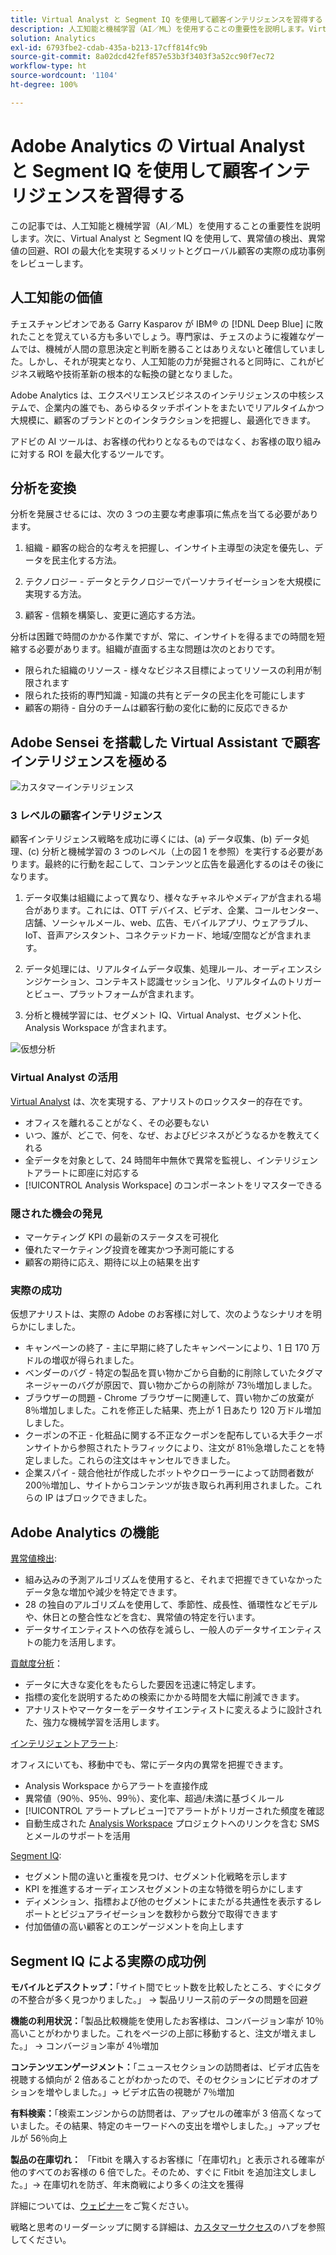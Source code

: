 ```yaml
---
title: Virtual Analyst と Segment IQ を使用して顧客インテリジェンスを習得する
description: 人工知能と機械学習（AI／ML）を使用することの重要性を説明します。Virtual Analyst と Segment IQ を使用して、異常値の検出、異常値の回避、ROI の最大化を実現するメリットを確認し、実際の成功事例をグローバル顧客から学びます。
solution: Analytics
exl-id: 6793fbe2-cdab-435a-b213-17cff814fc9b
source-git-commit: 8a02dcd42fef857e53b3f3403f3a52cc90f7ec72
workflow-type: ht
source-wordcount: '1104'
ht-degree: 100%

---
```


# Adobe Analytics の Virtual Analyst と Segment IQ を使用して顧客インテリジェンスを習得する

この記事では、人工知能と機械学習（AI／ML）を使用することの重要性を説明します。次に、Virtual Analyst と Segment IQ を使用して、異常値の検出、異常値の回避、ROI の最大化を実現するメリットとグローバル顧客の実際の成功事例をレビューします。

## 人工知能の価値

チェスチャンピオンである Garry Kasparov が IBM® の [!DNL Deep Blue] に敗れたことを覚えている方も多いでしょう。専門家は、チェスのように複雑なゲームでは、機械が人間の意思決定と判断を勝ることはありえないと確信していました。しかし、それが現実となり、人工知能の力が発掘されると同時に、これがビジネス戦略や技術革新の根本的な転換の鍵となりました。

Adobe Analytics は、エクスペリエンスビジネスのインテリジェンスの中核システムで、企業内の誰でも、あらゆるタッチポイントをまたいでリアルタイムかつ大規模に、顧客のブランドとのインタラクションを把握し、最適化できます。

アドビの AI ツールは、お客様の代わりとなるものではなく、お客様の取り組みに対する ROI を最大化するツールです。

## 分析を変換

分析を発展させるには、次の 3 つの主要な考慮事項に焦点を当てる必要があります。

1. 組織 - 顧客の総合的な考えを把握し、インサイト主導型の決定を優先し、データを民主化する方法。

1. テクノロジー - データとテクノロジーでパーソナライゼーションを大規模に実現する方法。

1. 顧客 - 信頼を構築し、変更に適応する方法。

分析は困難で時間のかかる作業ですが、常に、インサイトを得るまでの時間を短縮する必要があります。組織が直面する主な問題は次のとおりです。

* 限られた組織のリソース - 様々なビジネス目標によってリソースの利用が制限されます
* 限られた技術的専門知識 - 知識の共有とデータの民主化を可能にします
* 顧客の期待 - 自分のチームは顧客行動の変化に動的に反応できるか

## Adobe Sensei を搭載した Virtual Assistant で顧客インテリジェンスを極める

![カスタマーインテリジェンス](assets/customer-intelligence.png)

### 3 レベルの顧客インテリジェンス

顧客インテリジェンス戦略を成功に導くには、(a) データ収集、(b) データ処理、(c) 分析と機械学習の 3 つのレベル（上の図 1 を参照）を実行する必要があります。最終的に行動を起こして、コンテンツと広告を最適化するのはその後になります。

1. データ収集は組織によって異なり、様々なチャネルやメディアが含まれる場合があります。これには、OTT デバイス、ビデオ、企業、コールセンター、店舗、ソーシャルメール、web、広告、モバイルアプリ、ウェアラブル、IoT、音声アシスタント、コネクテッドカード、地域/空間などが含まれます。

1. データ処理には、リアルタイムデータ収集、処理ルール、オーディエンスシンジケーション、コンテキスト認識セッション化、リアルタイムのトリガーとビュー、プラットフォームが含まれます。

1. 分析と機械学習には、セグメント IQ、Virtual Analyst、セグメント化、Analysis Workspace が含まれます。

![仮想分析](assets/virtual-analysis.png)

### Virtual Analyst の活用

[Virtual Analyst](https://experienceleague.adobe.com/docs/analytics/analyze/analysis-workspace/virtual-analyst/overview.html?lang=ja) は、次を実現する、アナリストのロックスター的存在です。

* オフィスを離れることがなく、その必要もない
* いつ、誰が、どこで、何を、なぜ、およびビジネスがどうなるかを教えてくれる
* 全データを対象として、24 時間年中無休で異常を監視し、インテリジェントアラートに即座に対応する
* [!UICONTROL Analysis Workspace] のコンポーネントをリマスターできる

### 隠された機会の発見

* マーケティング KPI の最新のステータスを可視化
* 優れたマーケティング投資を確実かつ予測可能にする
* 顧客の期待に応え、期待に以上の結果を出す

### 実際の成功

仮想アナリストは、実際の Adobe のお客様に対して、次のようなシナリオを明らかにしました。

* キャンペーンの終了 - 主に早期に終了したキャンペーンにより、1 日 170 万ドルの増収が得られました。
* ベンダーのバグ - 特定の製品を買い物かごから自動的に削除していたタグマネージャーのバグが原因で、買い物かごからの削除が 73％増加しました。
* ブラウザーの問題 - Chrome ブラウザーに関連して、買い物かごの放棄が 8％増加しました。これを修正した結果、売上が 1 日あたり 120 万ドル増加しました。
* クーポンの不正 - 化粧品に関する不正なクーポンを配布している大手クーポンサイトから参照されたトラフィックにより、注文が 81％急増したことを特定しました。これらの注文はキャンセルできました。
* 企業スパイ - 競合他社が作成したボットやクローラーによって訪問者数が 200％増加し、サイトからコンテンツが抜き取られ再利用されました。これらの IP はブロックできました。

## Adobe Analytics の機能

[異常値検出](https://experienceleague.adobe.com/docs/analytics/analyze/analysis-workspace/virtual-analyst/anomaly-detection/anomaly-detection.html?lang=ja):

* 組み込みの予測アルゴリズムを使用すると、それまで把握できていなかったデータ急な増加や減少を特定できます。
* 28 の独自のアルゴリズムを使用して、季節性、成長性、循環性などモデルや、休日との整合性などを含む、異常値の特定を行います。
* データサイエンティストへの依存を減らし、一般人のデータサイエンティストの能力を活用します。

[貢献度分析](https://experienceleague.adobe.com/docs/analytics/analyze/analysis-workspace/virtual-analyst/contribution-analysis/ca-tokens.html?lang=ja)：

* データに大きな変化をもたらした要因を迅速に特定します。
* 指標の変化を説明するための検索にかかる時間を大幅に削減できます。
* アナリストやマーケターをデータサイエンティストに変えるように設計された、強力な機械学習を活用します。

[インテリジェントアラート](https://experienceleague.adobe.com/docs/analytics/analyze/analysis-workspace/virtual-analyst/intelligent-alerts/intellligent-alerts.html?lang=ja):

オフィスにいても、移動中でも、常にデータ内の異常を把握できます。

* Analysis Workspace からアラートを直接作成
* 異常値（90％、95％、99％）、変化率、超過/未満に基づくルール
* [!UICONTROL アラートプレビュー]でアラートがトリガーされた頻度を確認
* 自動生成された [Analysis Workspace](https://experienceleague.adobe.com/docs/analytics/analyze/analysis-workspace/home.html?lang=ja) プロジェクトへのリンクを含む SMS とメールのサポートを活用

[Segment IQ](https://experienceleague.adobe.com/docs/analytics/analyze/analysis-workspace/segment-iq.html?lang=ja):

* セグメント間の違いと重複を見つけ、セグメント化戦略を示します
* KPI を推進するオーディエンスセグメントの主な特徴を明らかにします
* ディメンション、指標および他のセグメントにまたがる共通性を表示するレポートとビジュアライゼーションを数秒から数分で取得できます
* 付加価値の高い顧客とのエンゲージメントを向上します

## Segment IQ による実際の成功例

**モバイルとデスクトップ：**「サイト間でヒット数を比較したところ、すぐにタグの不整合が多く見つかりました。」 → 製品リリース前のデータの問題を回避

**機能の利用状況：**「製品比較機能を使用したお客様は、コンバージョン率が 10％高いことがわかりました。これをページの上部に移動すると、注文が増えました。」 → コンバージョン率が 4％増加

**コンテンツエンゲージメント：**「ニュースセクションの訪問者は、ビデオ広告を視聴する傾向が 2 倍あることがわかったので、そのセクションにビデオのオプションを増やしました。」→ ビデオ広告の視聴が 7％増加

**有料検索：**「検索エンジンからの訪問者は、アップセルの確率が 3 倍高くなっていました。その結果、特定のキーワードへの支出を増やしました。」→アップセルが 56％向上

**製品の在庫切れ：** 「Fitbit を購入するお客様に「在庫切れ」と表示される確率が他のすべてのお客様の 6 倍でした。そのため、すぐに Fitbit を追加注文しました。」→ 在庫切れを防ぎ、年末商戦により多くの注文を獲得

詳細については、[ウェビナー](https://adobecustomersuccess.adobeconnect.com/pmetho6ivh68/)をご覧ください。

戦略と思考のリーダーシップに関する詳細は、[カスタマーサクセス](https://experienceleague.adobe.com/docs/customer-success/customer-success/overview.html?lang=ja)のハブを参照してください。
